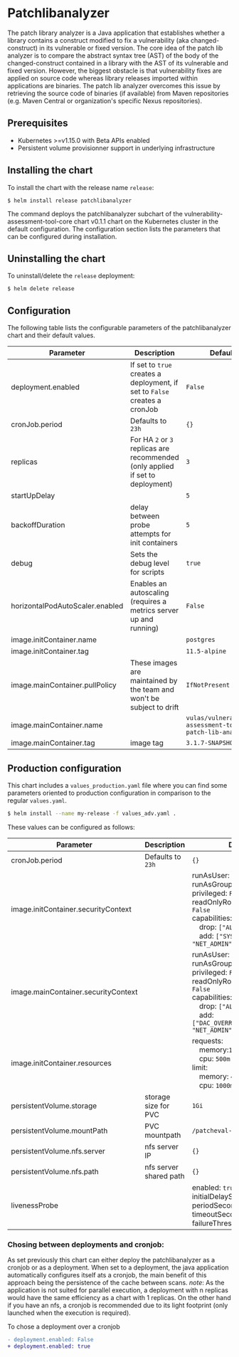# Patchlibanalyzer

The patch library analyzer is a Java application that establishes whether a library contains a construct modified to fix a vulnerability (aka changed-construct) in its vulnerable or fixed version. The core idea of the patch lib analyzer is to compare the abstract syntax tree (AST) of the body of the changed-construct contained in a library with the AST of its vulnerable and fixed version. However, the biggest obstacle is that vulnerability fixes are applied on source code whereas library releases imported within applications are binaries. The patch lib analyzer overcomes this issue by retrieving the source code of binaries (if available) from Maven repositories (e.g. Maven Central or organization's specific Nexus repositories).

## Prerequisites
-   Kubernetes >=v1.15.0 with Beta APIs enabled
-   Persistent volume provisionner support in underlying infrastructure

## Installing the chart
To install the chart with the release name `release`:
```console
$ helm install release patchlibanalyzer
```

The command deploys the patchlibanalyzer subchart of the vulnerability-assessment-tool-core chart v0.1.1 chart
on the Kubernetes cluster in the default configuration. The configuration section lists
the parameters that can be configured during installation.

## Uninstalling the chart
To uninstall/delete the `release` deployment:
```console
$ helm delete release
```

## Configuration
The following table lists the configurable parameters of the patchlibanalyzer chart and their default values.

| Parameter | Description | Default |
| --- | --- | --- |
| deployment.enabled | If set to `true` creates a deployment, if set to `False` creates a cronJob | `False` |
| cronJob.period | Defaults to `23h` | `{}` |
| replicas | For HA `2` or `3` replicas are recommended (only applied if set to deployment) | `3` |
| startUpDelay |  | `5` |
| backoffDuration | delay between probe attempts for init containers | `5` |
| debug | Sets the debug level for scripts | `true` |
| horizontalPodAutoScaler.enabled | Enables an autoscaling (requires a metrics server up and running) | `False` |
| image.initContainer.name |  | `postgres` |
| image.initContainer.tag | | `11.5-alpine` |
| image.mainContainer.pullPolicy | These images are maintained by the team and won't be subject to drift | `IfNotPresent` |
| image.mainContainer.name |  | `vulas/vulnerability-assessment-tool-patch-lib-analyzer` |
| image.mainContainer.tag | image tag | `3.1.7-SNAPSHOT-jib` |

## Production configuration
This chart includes a `values_production.yaml` file where you can find some parameters oriented to production configuration in comparison to the regular `values.yaml`.
```sh
$ helm install --name my-release -f values_adv.yaml .
```
These values can be configured as follows:

| Parameter | Description | Default |
| --- | --- | --- |
| cronJob.period | Defaults to `23h` | `{}` |
| image.initContainer.securityContext |  | runAsUser: `65534`<br>runAsGroup: `65534`<br>privileged: `False`<br>readOnlyRootFilesystem: `False`<br>capabilities:<br>&emsp;drop: `["ALL"]` <br>&emsp;add: `["SYS_TIME", "NET_ADMIN"]` |
| image.mainContainer.securityContext |  | runAsUser: `65534`<br>runAsGroup: `65534`<br>privileged: `False`<br>readOnlyRootFilesystem: `False`<br>capabilities:<br>&emsp;drop: `["ALL"]` <br>&emsp;add: `["DAC_OVERRIDE","SYS_TIME", "NET_ADMIN"]` |
| image.initContainer.resources |  | requests:<br>&emsp;memory:`1Gi`<br>&emsp;cpu: `500m`<br>limit:<br>&emsp;memory: `4Gi`<br>&emsp;cpu: `1000m` |
| persistentVolume.storage | storage size for PVC | `1Gi` |
| persistentVolume.mountPath | PVC mountpath | `/patcheval-data` |
| persistentVolume.nfs.server | nfs server IP | `{}` |
| persistentVolume.nfs.path | nfs server shared path | `{}` |
|  livenessProbe |  | enabled: `true`<br>initialDelaySeconds: `30`<br>periodSeconds: `20`<br>timeoutSeconds: `5`<br>failureThreshold: `5` |


### Chosing between deployments and cronjob:

As set previously this chart can either deploy the patchlibanalyzer as a cronjob or as a deployment. When set to a deployment, the java application automatically configures itself ats a cronjob, the main benefit of this approach being the persistence of the cache between scans. *note*: As the application is not suited for parallel execution, a deployment with n replicas would have the same efficiency as a chart with 1 replicas. On the other hand if you have an nfs, a cronjob is recommended due to its light footprint (only launched when the execution is required).

To chose a deployment over a cronjob
```diff
- deployment.enabled: False
+ deployment.enabled: true
```
